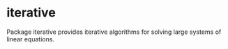 # iterative
Package iterative provides iterative algorithms for solving large systems of linear equations.
